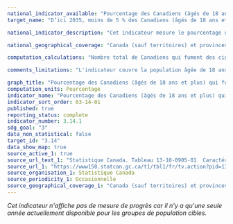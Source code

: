 ```yaml
---
national_indicator_available: "Pourcentage des Canadiens (âgés de 18 ans et plus) qui fument actuellement des cigarettes"
target_name: "D’ici 2035, moins de 5 % des Canadiens (âgés de 18 ans et plus) fument la cigarette"

national_indicator_description: "Cet indicateur mesure le pourcentage de Canadiens qui fument actuellement des cigarettes."

national_geographical_coverage: "Canada (sauf territoires) et provinces"

computation_calculations: "Nombre total de Canadiens qui fument des cigarettes (occasionnellement et quotidiennement) âgés de 18 ans et plus divisé par la population totale âgée de 18 ans et plus."

comments_limitations: "L'indicateur couvre la population âgée de 18 ans et plus vivant dans les dix provinces et les trois territoires. Sont exclues de la couverture de l'enquête les personnes vivant dans les réserves et autres établissements autochtones et la population institutionnalisée. Au total, ces exclusions représentent moins de 3 % de la population canadienne âgée de 18 ans et plus."

graph_title: "Pourcentage des Canadiens (âgés de 18 ans et plus) qui fument actuellement des cigarettes"
computation_units: Pourcentage
indicator_name: "Pourcentage des Canadiens (âgés de 18 ans et plus) qui fument actuellement des cigarettes"
indicator_sort_order: 03-14-01
published: true
reporting_status: complete
indicator_number: 3.14.1
sdg_goal: "3"
data_non_statistical: false
target_id: "3.14"
data_show_map: true
source_active_1: true
source_url_text_1: "Statistique Canada. Tableau 13-10-0905-01  Caractéristiques de la santé, estimations annuelles"
source_url_1: "https://www150.statcan.gc.ca/t1/tbl1/fr/tv.action?pid=1310090501"
source_organisation_1: Statistique Canada
source_periodicity_1: Occasionnelle
source_geographical_coverage_1: "Canada (sauf territoires) et provinces"
---
```


<i>Cet indicateur n'affiche pas de mesure de progrès car il n'y a qu'une seule année actuellement disponible pour les groupes de population cibles.</i>
